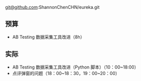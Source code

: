 
git@github.com:ShannonChenCHN/eureka.git


## 预算
- AB Testing 数据采集工具改进（8h） 

## 实际

- AB Testing 数据采集工具改进（Python 脚本）（10：00~18:00） 
- 点评弹窗的问题（18：00~18：30，19：00~20：00）